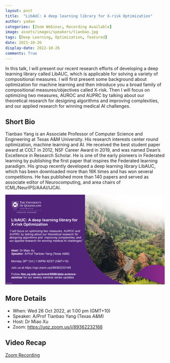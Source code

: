 ```yaml
---
layout: post
title:  "LibAUC: A deep learning library for X-risk Optimization"
author: yadan
categories: [Zoom Webinar, Recording Available]
image: assets/images/speakers/tianbao.jpg
tags: [Deep Learning, Optimization, featured]
date: 2021-10-26
display-date: 2022-10-26
comments: True
---
```

In this talk, I will present our recent research efforts of developing a deep learning library called LibAUC, which is applicable for solving a variety of compositional measures.  I will first present some background about optimization for machine learning and then introduce you a broad family of compositional measures/objectives called X-risk. Then I will focus on optimizing two measures, AUROC and AUPRC by talking about our theoretical research for designing algorithms and improving complexities, and our applied research for winning medical AI challenges.

## Short Bio

Tianbao Yang is an Associate Professor of Computer Science and Engineering at Texas A&M University. His research interests center round optimization, machine learning and AI. He received the best student paper award at COLT in 2012, NSF Career Award in 2019, and was named Dean’s Excellence in Research Scholar.  He is one of the early pioneers in Federated learning by publishing the first paper that inspires the Federated learning paradigm.  His group recently developed a deep learning library LibAUC, which has been downloaded more than 16K times and has won several competitions.  He has published more than 140 papers and served as associate editor of Neurocomputing,  and area chairs of ICML/NeurIPS/AAAI/IJCAI.


![tianbao-poster](/assets/images/posters/tianbao-poster.png)

## More Details
+ When: Wed 26 Oct 2022, at 1:00 pm (GMT+10)
+ Speaker: A/Prof Tianbao Yang (Texas A&M)
+ Host: Dr Miao Xu
+ Zoom: https://uqz.zoom.us/j/89362232168

## Video Recap

[Zoom Recording](https://uqz.zoom.us/rec/share/hOX7c0CrtgcV12P2Ka7jv2fWIBP940quCCcKrYxkmSr6Y3Oslv711TCYd-TMreq0.psduvy5sdzZ2fYKe)


